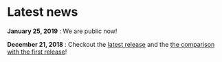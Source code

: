 # Latest news

__January 25, 2019__ : We are public now!

__December 21, 2018__ : Checkout the [latest release](https://github.com/robotology/assistive-rehab/releases/tag/v0.2.0) and the [the comparison with the first release](comparison_releases.md)!
